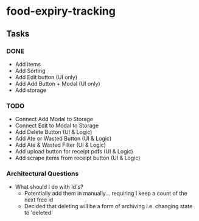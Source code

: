 # food-expiry-tracking

## Tasks

### DONE
- Add items
- Add Sorting
- Add Edit button (UI only)
- Add Add Button + Modal (UI only)
- Add storage

### TODO

- Connect Add Modal to Storage
- Connect Edit to Modal to Storage
- Add Delete Button (UI & Logic)
- Add Ate or Wasted Button (UI & Logic)
- Add Ate & Wasted Filter (UI & Logic)
- Add upload button for receipt pdfs (UI & Logic)
- Add scrape items from receipt button (UI & Logic)

### Architectural Questions

- What should I do with Id's?
  - Potentially add them in manually... requiring I keep a count of the next free id
  - Decided that deleting will be a form of archiving i.e. changing state to 'deleted'